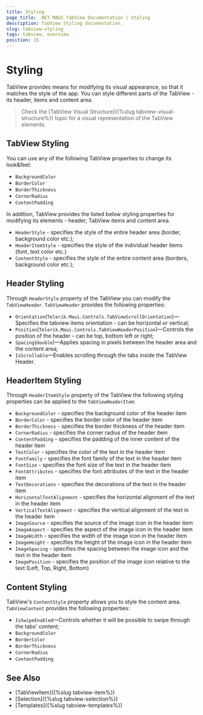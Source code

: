 ```yaml
---
title: Styling
page_title: .NET MAUI TabView Documentation | Styling
description: TabView Styling documentation.
slug: tabview-styling
tags: tabview, overview
position: 15
---
```


# Styling

TabView provides means for modifying its visual appearance, so that it matches the style of the app.  You can style different parts of the TabView - its header, items and content area. 

> Check the [TabView Visual Structure]({%slug tabview-visual-structure%}) topic for a visual representation of the TabView elements.


## TabView Styling

You can use any of the following TabView properties to change its look&amp;feel:

* `BackgroundColor`
* `BorderColor`
* `BorderThickness` 
* `CornerRadius`
* `ContentPadding`

In addition, TabView provides the listed below styling properties for modifying its elements - header, TabView items and content area.

* `HeaderStyle` - specifies the style of the entire header area (border, background color etc.);
* `HeaderItemStyle` - specifies the style of the individual header items (font, text color etc.)
* `ContentStyle` - specifies the style of the entire content area (borders, background color etc.);

## Header Styling

Through `HeaderStyle` property of the TabView you can modify the `TabViewHeader`. `TabViewHeader` provides the following properties:

* `Orientation`(`Telerik.Maui.Controls.TabViewScrollOrientation`)&mdash;Specifies the tabview items orientation - can be horizontal or vertical;
* `Position`(`Telerik.Maui.Controls.TabViewHeaderPosition`)&mdash;Controls the position of the header - can be top, bottom left or right;
* `Spacing`(`double`)&mdash;Applies spacing in pixels between the header area and the content area;
* `IsScrollable`&mdash;Enables scrolling through the tabs inside the TabView Header.
      
## HeaderItem Styling

Through `HeaderItemStyle` property of the TabView the following styling properties can be applied to the `TabViewHeaderItem`:

* `BackgroundColor` - specifies the background color of the header item
* `BorderColor` - specifies the border color of the header item
* `BorderThickness` - specifies the border thickness of the header item
* `CornerRadius` - specifies the corner radius of the header item
* `ContentPadding` - specifies the padding of the inner content of the header item
* `TextColor` - specifies the color of the text in the header item
* `FontFamily` - specifies the font family of the text in the header item
* `FontSize` - specifies the font size of the text in the header item
* `FontAttributes` - specifies the font attributes of the text in the header item
* `TextDecorations` - specifies the decorations of the text in the header item
* `HorizontalTextAlignment` - specifies the horizontal alignment of the text in the header item
* `VerticalTextAlignment` - specifies the vertical alignment of the text in the header item
* `ImageSource` - specifies the source of the image icon in the header item
* `ImageAspect` - specifies the aspect of the image icon in the header item
* `ImageWidth` - specifies the width of the image icon in the header item
* `ImageHeight` - specifies the height of the image icon in the header item
* `ImageSpacing` - specifies the spacing between the image icon and the text in the header item
* `ImagePosition` - specifies the position of the image icon relative to the text (Left, Top, Right, Bottom)

## Content Styling

TabView's `ContentStyle` property allows you to style the content area. `TabViewContent` provides the following properties:

* `IsSwipeEnabled`&mdash;Controls whether it will be possible to swipe through the tabs' content;
* `BackgroundColor`
* `BorderColor`
* `BorderThickness` 
* `CornerRadius`
* `ContentPadding`

## See Also

- [TabViewItem]({%slug tabview-item%})
- [Selection]({%slug tabview-selection%})
- [Templates]({%slug tabview-templates%})
